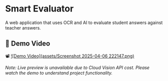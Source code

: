 # Smart Evaluator

A web application that uses OCR and AI to evaluate student answers against teacher answers.

## 🎥 Demo Video

📽️ [![Demo Video](assets/Screenshot 2025-04-06 222147.png)](https://drive.google.com/file/d/1tZLF-8iEEVqhOVoFaRUCtaBNMaTt8QlN/view?usp=sharing)

_Note: Live preview is unavailable due to Cloud Vision API cost. Please watch the demo to understand project functionality._



